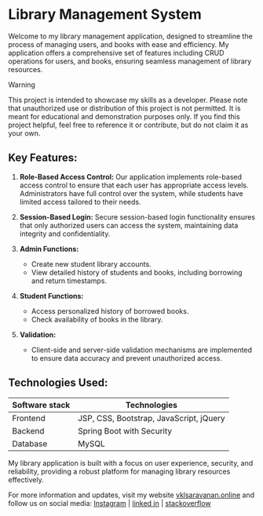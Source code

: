 # Library Management System

Welcome to my library management application, designed to streamline the process of managing users, and books with ease and efficiency. My application offers a comprehensive set of features including CRUD operations for users, and books, ensuring seamless management of library resources.

> [!WARNING]
> This project is intended to showcase my skills as a developer. Please note that unauthorized use or distribution of this project is not permitted. It is meant for educational and demonstration purposes only. If you find this project helpful, feel free to reference it or contribute, but do not claim it as your own.

## Key Features:

1. **Role-Based Access Control:** Our application implements role-based access control to ensure that each user has appropriate access levels. Administrators have full control over the system, while students have limited access tailored to their needs.

2. **Session-Based Login:** Secure session-based login functionality ensures that only authorized users can access the system, maintaining data integrity and confidentiality.

3. **Admin Functions:**
   - Create new student library accounts.
   - View detailed history of students and books, including borrowing and return timestamps.

4. **Student Functions:**
   - Access personalized history of borrowed books.
   - Check availability of books in the library.

5. **Validation:**
   - Client-side and server-side validation mechanisms are implemented to ensure data accuracy and prevent unauthorized access.

## Technologies Used:



| Software stack  | Technologies |
| ------------- | ------------- |
| Frontend | JSP, CSS, Bootstrap, JavaScript, jQuery |
| Backend | Spring Boot with Security |
| Database | MySQL |

My library application is built with a focus on user experience, security, and reliability, providing a robust platform for managing library resources effectively.

For more information and updates, visit my website [vklsaravanan.online](http://vklsaravanan.online) and follow us on social media: 
[Instagram](https://www.instagram.com/vkl_saravanan/) | [linked in](https://www.linkedin.com/in/saravanan--r/) | [stackoverflow](https://stackoverflow.com/users/16570902/saravanan)
